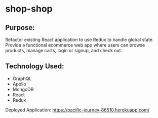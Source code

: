 # shop-shop

## Purpose:
Refactor existing React application to use Redux to handle global state. Provide a functional ecommerce web app where users can browse products, manage carts, login or signup, and check out.

## Technology Used:
* GraphQL
* Apollo
* MongoDB
* React
* Redux






Deployed Application: https://pacific-journey-86510.herokuapp.com/
